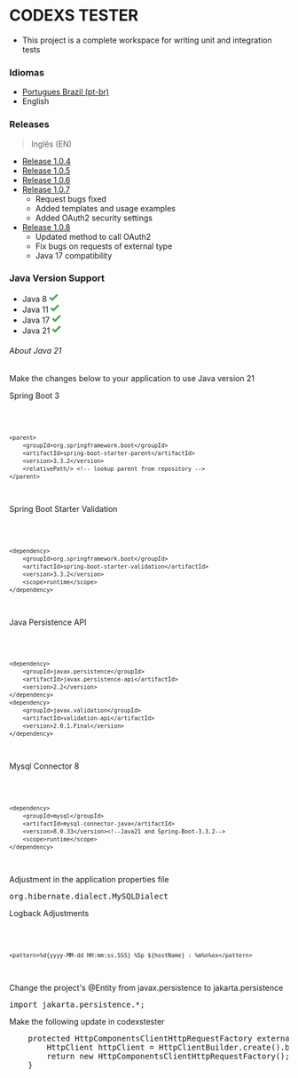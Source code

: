 # CODEXS TESTER
- This project is a complete workspace for writing unit and integration tests


### Idiomas

- <a href="README.md">Portugues Brazil (pt-br)</a>
- English


### Releases

> Inglês (EN)

- <a href="data/en/EN-RELEASE_1.0.4.md">Release 1.0.4</a>
- <a href="data/en/EN-RELEASE_1.0.5.md">Release 1.0.5</a>
- <a href="data/en/EN-RELEASE_1.0.6.md">Release 1.0.6</a>
- <a href="data/en/EN-RELEASE_1.0.7.md">Release 1.0.7</a>
  - Request bugs fixed
  - Added templates and usage examples
  - Added OAuth2 security settings
- <a href="data/en/EN-RELEASE_1.0.8.md">Release 1.0.8</a>
  - Updated method to call OAuth2
  - Fix bugs on requests of external type
  - Java 17 compatibility

  
### Java Version Support

- Java 8 ![check-green.png](data/midias/check-green.png)
- Java 11 ![check-green.png](data/midias/check-green.png)
- Java 17 ![check-green.png](data/midias/check-green.png)
- Java 21 ![check-green.png](data/midias/check-green.png)

###### About Java 21

Make the changes below to your application to use Java version 21

Spring Boot 3

<code>

    <parent>
		<groupId>org.springframework.boot</groupId>
		<artifactId>spring-boot-starter-parent</artifactId>
		<version>3.3.2</version>
		<relativePath/> <!-- lookup parent from repository -->
	</parent>

</code>

Spring Boot Starter Validation

<code>

    <dependency>
        <groupId>org.springframework.boot</groupId>
        <artifactId>spring-boot-starter-validation</artifactId>
        <version>3.3.2</version>
        <scope>runtime</scope>
    </dependency>

</code>


Java Persistence API

<code>

    <dependency>
        <groupId>javax.persistence</groupId>
        <artifactId>javax.persistence-api</artifactId>
        <version>2.2</version>
    </dependency>
    <dependency>
        <groupId>javax.validation</groupId>
        <artifactId>validation-api</artifactId>
        <version>2.0.1.Final</version>
    </dependency>

</code>

Mysql Connector 8

<code>

    <dependency>
        <groupId>mysql</groupId>
        <artifactId>mysql-connector-java</artifactId>
        <version>8.0.33</version><!--Java21 and Spring-Boot-3.3.2-->
        <scope>runtime</scope>
    </dependency>

</code>

Adjustment in the application properties file

<pre>
org.hibernate.dialect.MySQLDialect
</pre>

Logback Adjustments

<code>

    <pattern>%d{yyyy-MM-dd HH:mm:ss.SSS} %5p ${hostName} : %m%n%ex</pattern>

</code>

Change the project's @Entity from javax.persistence to jakarta.persistence

<pre>
import jakarta.persistence.*;
</pre>

Make the following update in codexstester

<pre>
    protected HttpComponentsClientHttpRequestFactory externalHttpClientFactory() {
        HttpClient httpClient = HttpClientBuilder.create().build();
        return new HttpComponentsClientHttpRequestFactory();
    }
</pre>

